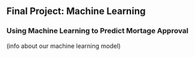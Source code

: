 ## Final Project: Machine Learning
### Using Machine Learning to Predict Mortage Approval

(info about our machine learning model)
